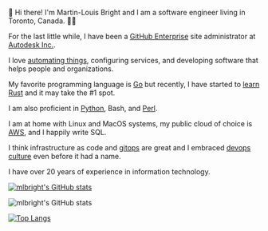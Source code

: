 👋 Hi there! I'm Martin-Louis Bright and I am a software engineer living in Toronto, Canada. 👨‍💻

For the last little while, I have been a [GitHub Enterprise][ghes] site administrator at [Autodesk Inc.][autodesk].

I love [automating things][xkcd-automation], configuring services, and developing software that helps people and organizations.

My favorite programming language is [Go][golang] but recently, I have started to [learn Rust][rust] and it may take the #1 spot.

I am also proficient in [Python][python], Bash, and [Perl][perl].

I am at home with Linux and MacOS systems, my public cloud of choice is [AWS][aws], and I happily write SQL.

I think infrastructure as code and [gitops][gitops] are great and I embraced [devops culture][devops] even before it had a name.

I have over 20 years of experience in information technology.

[![mlbright's GitHub stats](https://github-readme-stats.vercel.app/api?username=mlbright)](https://github.com/anuraghazra/github-readme-stats)

![mlbright's GitHub stats](https://github-readme-stats.vercel.app/api?username=mlbright&show_icons=true&theme=radical)

[![Top Langs](https://github-readme-stats.vercel.app/api/top-langs/?username=mlbright&layout=compact)](https://github.com/anuraghazra/github-readme-stats)


[autodesk]: https://www.autodesk.com/
[ghes]: https://github.com/enterprise
[xkcd-automation]: https://xkcd.com/1319/
[aws]: https://aws.amazon.com/
[golang]: https://golang.org
[python]: https://www.python.org/
[perl]: https://perl.com
[devops]: https://en.wikipedia.org/wiki/DevOps
[ioc]: https://en.wikipedia.org/wiki/Infrastructure_as_code
[gitops]: https://www.gitops.tech/
[rust]: https://www.rust-lang.org/
